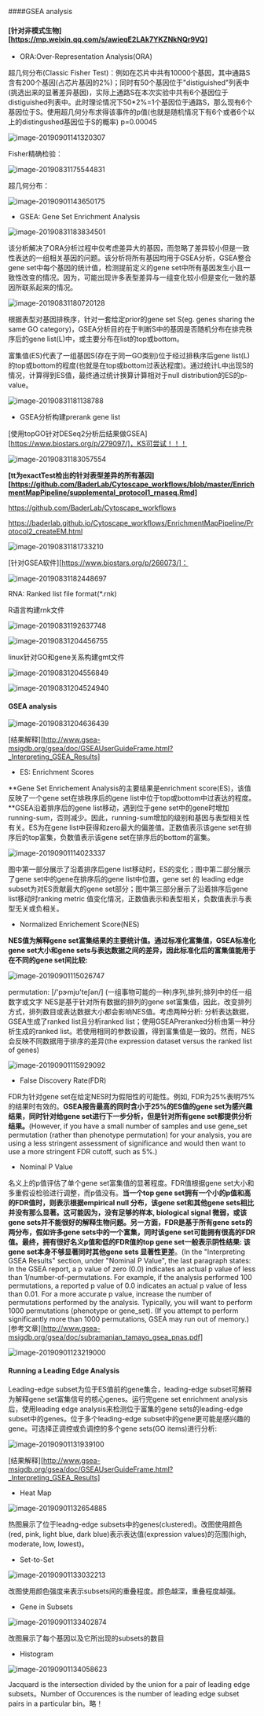 ####GSEA analysis

#### [针对非模式生物][https://mp.weixin.qq.com/s/awieqE2LAk7YKZNkNQr9VQ]

- ORA:Over-Representation Analysis(ORA)

超几何分布(Classic Fisher Test)：例如在芯片中共有10000个基因，其中通路S含有200个基因(占芯片基因的2%)；同时有50个基因位于"distiguished"列表中(挑选出来的显著差异基因)，实际上通路S在本次实验中共有6个基因位于distiguished列表中。此时理论情况下50*2%=1个基因位于通路S，那么现有6个基因位于S。使用超几何分布求得该事件的p值(也就是随机情况下有6个或者6个以上的distingushed基因位于S的概率) p=0.00045

![image-20190901141320307](https://tva1.sinaimg.cn/large/006y8mN6gy1g6k0cwijn8j30qj059mym.jpg)

Fisher精确检验：

![image-20190831175544831](https://tva1.sinaimg.cn/large/006y8mN6gy1g6k0cmpig6j31420gedhp.jpg)

超几何分布：

![image-20190901143650175](https://tva1.sinaimg.cn/large/006y8mN6gy1g6k0csqrksj30ui0220su.jpg)

- GSEA: Gene Set Enrichment Analysis

![image-20190831183834501](https://tva1.sinaimg.cn/large/006y8mN6gy1g6k0cu4zouj311w09kabu.jpg)

该分析解决了ORA分析过程中仅考虑差异大的基因，而忽略了差异较小但是一致性表达的一组相关基因的问题。该分析将所有基因均用于GSEA分析，GSEA整合gene set中每个基因的统计值，检测提前定义的gene set中所有基因发生小且一致性改变的情况。因为，可能出现许多表型差异与一组变化较小但是变化一致的基因所联系起来的情况。

![image-20190831180720128](https://tva1.sinaimg.cn/large/006y8mN6gy1g6k0cxhhw1j30ze0om77y.jpg)

根据表型对基因排秩序，针对一套给定prior的gene set S(eg. genes sharing the same GO category)，GSEA分析目的在于判断S中的基因是否随机分布在排完秩序后的gene list(L)中，或主要分布在list的top或bottom。

富集值(ES)代表了一组基因S(存在于同一GO类别)位于经过排秩序后gene list(L)的top或bottom的程度(也就是在top或bottom过表达程度)。通过统计L中出现S的情况，计算得到ES值，最终通过统计换算计算相对于null distribution的ES的p-value。

![image-20190831181138788](https://tva1.sinaimg.cn/large/006y8mN6gy1g6k0cyf0qxj30z00p4n1s.jpg)

- GSEA分析构建prerank gene list

[使用topGO针对DESeq2分析后结果做GSEA][https://www.biostars.org/p/279097/]，KS可尝试！！！

![image-20190831183057554](https://tva1.sinaimg.cn/large/006y8mN6gy1g6k0cvzmwzj30zo09c3zu.jpg)

**[tt为exactTest检出的针对表型差异的所有基因][https://github.com/BaderLab/Cytoscape_workflows/blob/master/EnrichmentMapPipeline/supplemental_protocol1_rnaseq.Rmd]**

https://github.com/BaderLab/Cytoscape_workflows

https://baderlab.github.io/Cytoscape_workflows/EnrichmentMapPipeline/Protocol2_createEM.html

![image-20190831181733210](https://tva1.sinaimg.cn/large/006y8mN6gy1g6k0cq2by4j31fg05sgmo.jpg)

[针对GSEA软件][https://www.biostars.org/p/266073/]：

![image-20190831182448697](https://tva1.sinaimg.cn/large/006y8mN6gy1g6k0cnks3cj315q06ajsy.jpg)

RNA: Ranked list file format(*.rnk)

R语言构建rnk文件

![image-20190831192637748](https://tva1.sinaimg.cn/large/006y8mN6gy1g6k0co8uqpj31g50u043c.jpg)

![image-20190831204456755](https://tva1.sinaimg.cn/large/006y8mN6gy1g6k0cxtywzj30s007i74u.jpg)

linux针对GO和gene关系构建gmt文件

![image-20190831204556849](https://tva1.sinaimg.cn/large/006y8mN6gy1g6k0cqqnkhj31ii0u0aiw.jpg)

![image-20190831204524940](https://tva1.sinaimg.cn/large/006y8mN6gy1g6k0cpl82qj30z608umyc.jpg)

#### GSEA analysis

![image-20190831204636439](https://tva1.sinaimg.cn/large/006y8mN6gy1g6k0cumndqj31fi0dy0vp.jpg)

[结果解释][http://www.gsea-msigdb.org/gsea/doc/GSEAUserGuideFrame.html?_Interpreting_GSEA_Results]

- ES: Enrichment Scores

**Gene Set Enrichement Analysis的主要结果是enrichment score(ES)，该值反映了一个gene set在排秩序后的gene list中位于top或bottom中过表达的程度。**GSEA沿着排序后的gene list移动，遇到位于gene set中的gene时增加running-sum，否则减少。因此，running-sum增加的级别和基因与表型相关性有关。ES为在gene list中获得和zero最大的偏差值。正数值表示该gene set在排序后的top富集，负数值表示该gene set在排序后的bottom的富集。

![image-20190901114023337](https://tva1.sinaimg.cn/large/006y8mN6gy1g6k0cruw3lj31cq0i875y.jpg)

图中第一部分展示了沿着排序后gene list移动时，ES的变化；图中第二部分展示了gene set中的gene在排序后的gene list中位置，gene set 的 leading edge subset为对ES贡献最大的gene set部分；图中第三部分展示了沿着排序后gene list移动时ranking metric 值变化情况，正数值表示和表型相关，负数值表示与表型无关或负相关。

- Normalized Enrichement Score(NES)

**NES值为解释gene set富集结果的主要统计值。通过标准化富集值，GSEA标准化gene set大小和gene sets与表达数据之间的差异，因此标准化后的富集值能用于在不同的gene set间比较:**

![image-20190901115026747](https://tva1.sinaimg.cn/large/006y8mN6gy1g6k0ctoo9bj316c030mx7.jpg)

permutation: [/'pɝmjʊ'teʃən/] (一组事物可能的一种)序列,排列;排列中的任一组数字或文字
NES是基于针对所有数据的排列的gene set富集值，因此，改变排列方式，排列数目或表达数据大小都会影响NES值。考虑两种分析: 分析表达数据，GSEA生成了ranked list且分析ranked list；使用GSEAPreranked分析由第一种分析生成的ranked list。若使用相同的参数设置，得到富集值是一致的。然而，NES会反映不同数据用于排序的差异(the expression dataset versus the ranked list of genes)

![image-20190901115929092](https://tva1.sinaimg.cn/large/006y8mN6gy1g6k0com29uj31ee0ekdja.jpg)

- False Discovery Rate(FDR)

FDR为针对gene set在给定NES时为假阳性的可能性。例如, FDR为25%表明75%的结果时有效的。**GSEA报告最高的同时含小于25%的ES值的gene set为感兴趣结果，同时针对给gene set进行下一步分析，但是针对所有gene set都提供分析结果。**(However, if you have a small number of samples and use gene_set permutation (rather than phenotype permutation) for your analysis, you are using a less stringent assessment of significance and would then want to use a more stringent FDR cutoff, such as 5%.)

- Nominal P Value

名义上的p值评估了单个gene set富集值的显著程度。FDR值根据gene set大小和多重假设检验进行调整，而p值没有。**当一个top gene set拥有一个小的p值和高的FDR值时，则表示根据empirical null 分布，该gene set和其他gene sets相比并没有那么显著。这可能因为，没有足够的样本, biological signal 微弱，或该gene sets并不能很好的解释生物问题。另一方面，FDR是基于所有gene sets的两分布，假如许多gene sets中的一个富集，同时该gene set可能拥有很高的FDR值。最终，拥有很好名义p值和低的FDR值的top gene set一般表示阴性结果: 该gene set本身不够显著同时其他gene sets 显著性更差**。(In the "Interpreting GSEA Results" section, under "Nominal P Value", the last paragraph states: In the GSEA report, a p value of zero (0.0) indicates an actual p value of less than 1/number-of-permutations. For example, if the analysis performed 100 permutations, a reported p value of 0.0 indicates an actual p value of less than 0.01. For a more accurate p value, increase the number of permutations performed by the analysis. Typically, you will want to perform 1000 permutations (phenotype or gene_set). (If you attempt to perform significantly more than 1000 permutations, GSEA may run out of memory.) [参考文章][http://www.gsea-msigdb.org/gsea/doc/subramanian_tamayo_gsea_pnas.pdf]

![image-20190901123219000](https://tva1.sinaimg.cn/large/006y8mN6gy1g6k0cscbv1j31gu07wjw3.jpg)

#### Running a Leading Edge Analysis

Leading-edge subset为位于ES值前的gene集合，leading-edge subset可解释为解释gene set富集信号的核心genes。运行完gene set enrichment analysis后，使用leading edge analysis来检测位于富集的gene sets的leading-edge subset中的genes。位于多个leading-edge subset中的gene更可能是感兴趣的gene。可选择正调控或负调控的多个gene sets(GO items)进行分析:

![image-20190901131939100](https://tva1.sinaimg.cn/large/006y8mN6gy1g6k0ctb4nbj31cw0pitdp.jpg)

[结果解释][http://www.gsea-msigdb.org/gsea/doc/GSEAUserGuideFrame.html?_Interpreting_GSEA_Results]

- Heat Map

![image-20190901132654885](https://tva1.sinaimg.cn/large/006y8mN6gy1g6k0cvl49pj312s0csq46.jpg)

热图展示了位于leadng-edge subsets中的genes(clustered)。改图使用颜色(red, pink, light blue, dark blue)表示表达值(expression values)的范围(high, moderate, low, lowest)。

- Set-to-Set

![image-20190901133032213](https://tva1.sinaimg.cn/large/006y8mN6gy1g6k0cwzwpxj31620cymy7.jpg)

改图使用颜色强度来表示subsets间的重叠程度。颜色越深，重叠程度越强。

- Gene in Subsets

![image-20190901133402874](https://tva1.sinaimg.cn/large/006y8mN6gy1g6k0creyo8j31840fiq4h.jpg)

改图展示了每个基因以及它所出现的subsets的数目

- Histogram

![image-20190901134058623](https://tva1.sinaimg.cn/large/006y8mN6gy1g6k0cv2ropj316q0fkwfa.jpg)

Jacquard is the intersection divided by the union for a pair of leading edge subsets。Number of Occurences is the number of leading edge subset pairs in a particular bin。略！



